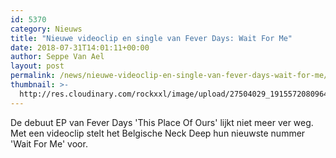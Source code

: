 ```yaml
---
id: 5370
category: Nieuws
title: "Nieuwe videoclip en single van Fever Days: Wait For Me"
date: 2018-07-31T14:01:11+00:00
author: Seppe Van Ael
layout: post
permalink: /news/nieuwe-videoclip-en-single-van-fever-days-wait-for-me/
thumbnail: >-
  http://res.cloudinary.com/rockxxl/image/upload/27504029_191557208096484_3279346560822202037_o.jpg
---
```

De debuut EP van Fever Days 'This Place Of Ours' lijkt niet meer ver weg. Met een videoclip stelt het Belgische Neck Deep hun nieuwste nummer 'Wait For Me' voor.
